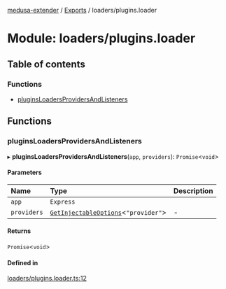 [medusa-extender](../README.md) / [Exports](../modules.md) / loaders/plugins.loader

# Module: loaders/plugins.loader

## Table of contents

### Functions

- [pluginsLoadersProvidersAndListeners](loaders_plugins_loader.md#pluginsloadersprovidersandlisteners)

## Functions

### pluginsLoadersProvidersAndListeners

▸ **pluginsLoadersProvidersAndListeners**(`app`, `providers`): `Promise`<`void`\>

#### Parameters

| Name | Type | Description |
| :------ | :------ | :------ |
| `app` | `Express` |  |
| `providers` | [`GetInjectableOptions`](core_types.md#getinjectableoptions)<``"provider"``\> | - |

#### Returns

`Promise`<`void`\>

#### Defined in

[loaders/plugins.loader.ts:12](https://github.com/adrien2p/medusa-extender/blob/dcdc178/src/loaders/plugins.loader.ts#L12)
